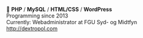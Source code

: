 👋
**PHP** / **MySQL** / **HTML/CSS** / **WordPress**<br>
Programming since 2013<br>
Currently: Webadministrator at FGU Syd- og Midtfyn<br>
http://dextropol.com
